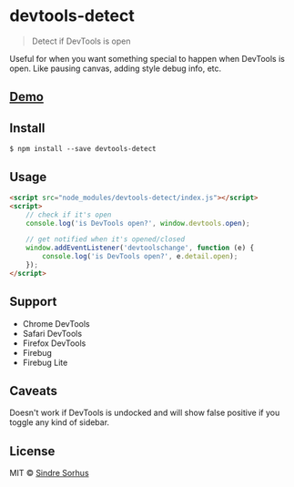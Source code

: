 # devtools-detect

> Detect if DevTools is open

Useful for when you want something special to happen when DevTools is open. Like pausing canvas, adding style debug info, etc.


## [Demo](http://sindresorhus.com/devtools-detect)


## Install

```
$ npm install --save devtools-detect
```


## Usage

```html
<script src="node_modules/devtools-detect/index.js"></script>
<script>
	// check if it's open
	console.log('is DevTools open?', window.devtools.open);

	// get notified when it's opened/closed
	window.addEventListener('devtoolschange', function (e) {
		console.log('is DevTools open?', e.detail.open);
	});
</script>
```


## Support

- Chrome DevTools
- Safari DevTools
- Firefox DevTools
- Firebug
- Firebug Lite


## Caveats

Doesn't work if DevTools is undocked and will show false positive if you toggle any kind of sidebar.


## License

MIT © [Sindre Sorhus](http://sindresorhus.com)
